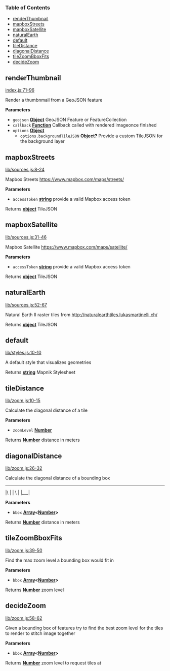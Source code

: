 <!-- Generated by documentation.js. Update this documentation by updating the source code. -->

### Table of Contents

-   [renderThumbnail](#renderthumbnail)
-   [mapboxStreets](#mapboxstreets)
-   [mapboxSatellite](#mapboxsatellite)
-   [naturalEarth](#naturalearth)
-   [default](#default)
-   [tileDistance](#tiledistance)
-   [diagonalDistance](#diagonaldistance)
-   [tileZoomBboxFits](#tilezoombboxfits)
-   [decideZoom](#decidezoom)

## renderThumbnail

[index.js:71-96](https://github.com/mapbox/geojson-thumbnail/blob/b2f6828e35d516db29e0a3198e328b3ab27900f3/index.js#L71-L96 "Source code on GitHub")

Render a thumbnmail from a GeoJSON feature

**Parameters**

-   `geojson` **[Object](https://developer.mozilla.org/docs/Web/JavaScript/Reference/Global_Objects/Object)** GeoJSON Feature or FeatureCollection
-   `callback` **[Function](https://developer.mozilla.org/docs/Web/JavaScript/Reference/Statements/function)** Callback called with rendered imageonce finished
-   `options` **[Object](https://developer.mozilla.org/docs/Web/JavaScript/Reference/Global_Objects/Object)** 
    -   `options.backgroundTileJSON` **[Object](https://developer.mozilla.org/docs/Web/JavaScript/Reference/Global_Objects/Object)?** Provide a custom TileJSON for the background layer

## mapboxStreets

[lib/sources.js:8-24](https://github.com/mapbox/geojson-thumbnail/blob/b2f6828e35d516db29e0a3198e328b3ab27900f3/lib/sources.js#L8-L24 "Source code on GitHub")

Mapbox Streets <https://www.mapbox.com/maps/streets/>

**Parameters**

-   `accessToken` **[string](https://developer.mozilla.org/docs/Web/JavaScript/Reference/Global_Objects/String)** provide a valid Mapbox access token

Returns **[object](https://developer.mozilla.org/docs/Web/JavaScript/Reference/Global_Objects/Object)** TileJSON

## mapboxSatellite

[lib/sources.js:31-46](https://github.com/mapbox/geojson-thumbnail/blob/b2f6828e35d516db29e0a3198e328b3ab27900f3/lib/sources.js#L31-L46 "Source code on GitHub")

Mapbox Satellite <https://www.mapbox.com/maps/satellite/>

**Parameters**

-   `accessToken` **[string](https://developer.mozilla.org/docs/Web/JavaScript/Reference/Global_Objects/String)** provide a valid Mapbox access token

Returns **[object](https://developer.mozilla.org/docs/Web/JavaScript/Reference/Global_Objects/Object)** TileJSON

## naturalEarth

[lib/sources.js:52-67](https://github.com/mapbox/geojson-thumbnail/blob/b2f6828e35d516db29e0a3198e328b3ab27900f3/lib/sources.js#L52-L67 "Source code on GitHub")

Natural Earth II raster tiles from <http://naturalearthtiles.lukasmartinelli.ch/>

Returns **[object](https://developer.mozilla.org/docs/Web/JavaScript/Reference/Global_Objects/Object)** TileJSON

## default

[lib/styles.js:10-10](https://github.com/mapbox/geojson-thumbnail/blob/b2f6828e35d516db29e0a3198e328b3ab27900f3/lib/styles.js#L10-L10 "Source code on GitHub")

A default style that visualizes geometries

Returns **[string](https://developer.mozilla.org/docs/Web/JavaScript/Reference/Global_Objects/String)** Mapnik Stylesheet

## tileDistance

[lib/zoom.js:10-15](https://github.com/mapbox/geojson-thumbnail/blob/b2f6828e35d516db29e0a3198e328b3ab27900f3/lib/zoom.js#L10-L15 "Source code on GitHub")

Calculate the diagonal distance of a tile

**Parameters**

-   `zoomLevel` **[Number](https://developer.mozilla.org/docs/Web/JavaScript/Reference/Global_Objects/Number)** 

Returns **[Number](https://developer.mozilla.org/docs/Web/JavaScript/Reference/Global_Objects/Number)** distance in meters

## diagonalDistance

[lib/zoom.js:26-32](https://github.com/mapbox/geojson-thumbnail/blob/b2f6828e35d516db29e0a3198e328b3ab27900f3/lib/zoom.js#L26-L32 "Source code on GitHub")

Calculate the diagonal distance of a bounding box

* * *

 |\\   |
 | \\  |
 |\_\_\_\|

**Parameters**

-   `bbox` **[Array](https://developer.mozilla.org/docs/Web/JavaScript/Reference/Global_Objects/Array)&lt;[Number](https://developer.mozilla.org/docs/Web/JavaScript/Reference/Global_Objects/Number)>** 

Returns **[Number](https://developer.mozilla.org/docs/Web/JavaScript/Reference/Global_Objects/Number)** distance in meters

## tileZoomBboxFits

[lib/zoom.js:39-50](https://github.com/mapbox/geojson-thumbnail/blob/b2f6828e35d516db29e0a3198e328b3ab27900f3/lib/zoom.js#L39-L50 "Source code on GitHub")

Find the max zoom level a bounding box would fit in

**Parameters**

-   `bbox` **[Array](https://developer.mozilla.org/docs/Web/JavaScript/Reference/Global_Objects/Array)&lt;[Number](https://developer.mozilla.org/docs/Web/JavaScript/Reference/Global_Objects/Number)>** 

Returns **[Number](https://developer.mozilla.org/docs/Web/JavaScript/Reference/Global_Objects/Number)** zoom level

## decideZoom

[lib/zoom.js:58-62](https://github.com/mapbox/geojson-thumbnail/blob/b2f6828e35d516db29e0a3198e328b3ab27900f3/lib/zoom.js#L58-L62 "Source code on GitHub")

Given a bounding box of features try to find the best zoom level
for the tiles to render to stitch image together

**Parameters**

-   `bbox` **[Array](https://developer.mozilla.org/docs/Web/JavaScript/Reference/Global_Objects/Array)&lt;[Number](https://developer.mozilla.org/docs/Web/JavaScript/Reference/Global_Objects/Number)>** 

Returns **[Number](https://developer.mozilla.org/docs/Web/JavaScript/Reference/Global_Objects/Number)** zoom level to request tiles at
